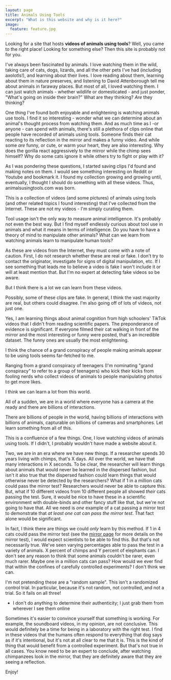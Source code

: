 ```yaml
---
layout: page
title: Animals Using Tools
excerpt: "What is this website and why is it here?"
image:
  feature: feature.jpg
---
```


Looking for a site that hosts **videos of animals using tools**? Well, you came to the right place! Looking for something else? Then this site is probably not for you.

I've always been fascinated by animals. I love watching them in the wild, taking care of cats, dogs, lizards, and all the other pets I've had (including axolotls!), and learning about their lives. I love reading about them, learning about them in nature preserves, and listening to David Attenborough tell me about animals in faraway places. But most of all, I loved watching them. I can just watch animals - whether wildlife or domesticated - and just ponder, "What's going on inside their brain?" What are they thinking? *Are* they thinking?

One thing I've found both enjoyable and enlightening is watching animals use tools. I find it so interesting - wonder what we can determine about an animal's thought process from watching them. And as much time as I -or anyone - can spend with animals, there's still a plethora of clips online that people have recorded of animals using tools. Someone finds their cat reacting to its reflection in the mirror and makes a funny video. And while some *are* funny, or cute, or warm your heart, they are also interesting. Why does the gorilla react aggressively to the mirror while the chimp sees himself? Why do some cats ignore it while others try to fight or play with it?

As I was pondering these questions, I started saving clips I'd found and making notes on them. I would see something interesting on Reddit or Youtube and bookmark it. I found my collection growing and growing until, eventually, I thought I should do something with all these videos. Thus, animalsusingtools.com was born.

This is a collection of videos (and some pictures) of animals using tools (and other related topics I found interesting) that I've collected from the Internet. These are not my videos - I'm simply curating them. 

Tool usage isn't the only way to measure animal intelligence. It's probably not even the best way. But I find myself endlessly curious about tool use in animals and what it means in terms of intelligence. Do you have to have a theory of mind to manipulate other animals? What can we learn from watching animals learn to manipulate human tools?

As these are videos from the Internet, they must come with a note of caution. First, I do not research whether these are real or fake. I don't try to contact the originator, investigate for signs of digital manipulation, etc. If I see something that leads me to believe a video is fake I won't include it or will at least mention that. But I'm no expert at detecting fake videos so be aware.

But I think there is a lot we can learn from these videos.

Possibly, some of these clips are fake. In general, I think the vast majority are real, but others could disagree. I'm also going off of lots of videos, not just one.


Yes, I am learning things about animal cognition from high schoolers' TikTok videos that I didn't from reading scientific papers. The preponderance of evidence is significant. If everyone filmed their cat walking in front of the mirror and the most interesting or funny were posted, that's an incredible dataset. The funny ones are usually the most enlightening.

I think the chance of a grand conspiracy of people making animals appear to be using tools seems far-fetched to me.


Ranging from a grand conspiracy of teenagers (I'm nominating "grand conspiracy" to refer to a group of teenagers) who kick their kicks from fooling nerds who collect videos of animals to people manipulating photos to get more likes.




I think we can learn a lot from this world.

All of a sudden, we are in a world where everyone has a camera at the ready and there are billions of interactions.

There are billions of people in the world, having billions of interactions with billions of animals, capturable on billions of cameras and smartphones. Let learn something from all of this.


This is a confluence of a few things. One, I love watching videos of animals using tools. If I didn't, I probably wouldn't have made a website about it.

Two, we are in an era where we have new things. If a researcher spends 30 years living with chimps, that's X days. All over the world, we have that many interactions in X seconds. To be clear, the researcher will learn things about animals that would never be learned in the dispersed fashion, but isn't it also true that the dispersed fashion could learn things that would otherwise never be detected by the researchers? What if 1 in a million cats could pass the mirror test? Researchers would never be able to capture this. But, what if 10 different videos from 10 different people all showed *their* cats passing the test. Sure, it would be nice to have these in a scientific environment with double-binds and other fancy stuff like that, but we're not going to have that. All we need is *one* example of a cat passing a mirror test to demonstrate that *at least one cat can pass the mirror test*. That fact alone would be significant.



In fact, I think there are things we could *only* learn by this method. If 1 in 4 cats could pass the mirror test (see the [mirror page](https://animalsusingtools.com/articles/mirrors/) for more details on the mirror test), I would expect scientists to be able to find this. But that's not necessarily true. We've seen varying percentages able to pass the test in a variety of animals. X percent of chimps and Y percent of elephants can. I don't see any reason to think that some animals couldn't be rarer, even much rarer. Maybe one in a million cats can pass? How would we ever find that within the confines of carefully controlled experiments? I don't think we can.


I'm not pretending these are a "random sample". This isn't a randomized control trial. In particular, because it's not random, not controlled, and not a trial. So it fails on all three!



* I don't do anything to determine their authenticity; I just grab them from wherever I see them online


Sometimes it's easier to convince yourself that something is working. For example, the soundboard videos, in my opinion, are not conclusive. This would definitely be a time for being in a laboratory with the right test. I find in these videos that the humans often respond to everything that dog says as if it's intentional, but it's not at all clear to me that it is. This is the kind of thing that  would benefit from a controlled experiment. But that's not true in all cases. You know need to be an expert to conclude, after watching chimpanzees look in the mirror, that they are definitely aware that they are seeing a reflection. 





Enjoy!


